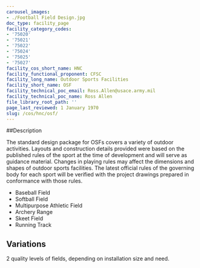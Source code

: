 ```yaml
---
carousel_images:
- ./Football Field Design.jpg
doc_type: facility_page
facility_category_codes:
- '75020'
- '75021'
- '75022'
- '75024'
- '75025'
- '75027'
facility_cos_short_name: HNC
facility_functional_proponent: CFSC
facility_long_name: Outdoor Sports Facilities
facility_short_name: OSF
facility_technical_poc_email: Ross.Allen@usace.army.mil
facility_technical_poc_name: Ross Allen
file_library_root_path: ''
page_last_reviewed: 1 January 1970
slug: /cos/hnc/osf/
---
```




##Description

The standard design package for OSFs covers a variety of outdoor activities. Layouts and construction details provided were based on the published rules of the sport at the time of development and will serve as guidance material. Changes in playing rules may affect the dimensions and shapes of outdoor sports facilities. The latest official rules of the governing body for each sport will be verified with the project drawings prepared in conformance with those rules.

- Baseball Field
- Softball Field
- Multipurpose Athletic Field
- Archery Range
- Skeet Field
- Running Track

## Variations

2 quality levels of fields, depending on installation size and need.